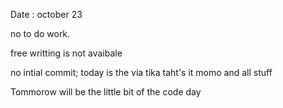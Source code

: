 Date : october 23 

no to do work. 

free writting is not avaibale 

no intial commit; 
today is the via tika 
taht's it momo and all stuff


Tommorow will be the little bit of the code day 